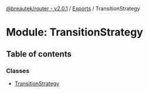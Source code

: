[@breautek/router - v2.0.1](../README.md) / [Exports](../modules.md) / TransitionStrategy

# Module: TransitionStrategy

## Table of contents

### Classes

- [TransitionStrategy](../classes/TransitionStrategy.TransitionStrategy-1.md)
